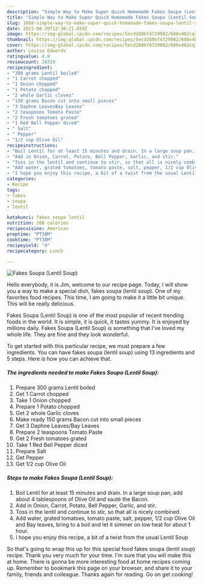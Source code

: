 ```yaml
---
description: "Simple Way to Make Super Quick Homemade Fakes Soupa (Lentil Soup)"
title: "Simple Way to Make Super Quick Homemade Fakes Soupa (Lentil Soup)"
slug: 1668-simple-way-to-make-super-quick-homemade-fakes-soupa-lentil-soup
date: 2021-08-20T12:30:21.659Z
image: https://img-global.cpcdn.com/recipes/5ecd288bf4729982/680x482cq70/fakes-soupa-lentil-soup-recipe-main-photo.jpg
thumbnail: https://img-global.cpcdn.com/recipes/5ecd288bf4729982/680x482cq70/fakes-soupa-lentil-soup-recipe-main-photo.jpg
cover: https://img-global.cpcdn.com/recipes/5ecd288bf4729982/680x482cq70/fakes-soupa-lentil-soup-recipe-main-photo.jpg
author: Louisa Edwards
ratingvalue: 4.8
reviewcount: 18310
recipeingredient:
- "300 grams Lentil boiled"
- "1 Carrot chopped"
- "1 Onion chopped"
- "1 Potato chopped"
- "2 whole Garlic cloves"
- "150 grams Bacon cut into small pieces"
- "3 Daphne LeavesBay Leaves"
- "2 teaspoons Tomato Paste"
- "2 Fresh tomatoes grated"
- "1 Red Bell Pepper diced"
- " Salt"
- " Pepper"
- "1/2 cup Olive Oil"
recipeinstructions:
- "Boil Lentil for at least 15 minutes and drain. In a large soup pan, add about 4 tablespoons of Olive Oil and sauté the Bacon."
- "Add in Onion, Carrot, Potato, Bell Pepper, Garlic, and stir."
- "Toss in the lentil and continue to stir, so that all is nicely combined."
- "Add water, grated tomatoes, tomato paste, salt, pepper, 1/2 cup Olive Oil and Bay leaves, bring to a boil and let it simmer on low heat for about 1 hour."
- "I hope you enjoy this recipe, a bit of a twist from the usual Lentil Soup"
categories:
- Recipe
tags:
- fakes
- soupa
- lentil

katakunci: fakes soupa lentil 
nutrition: 268 calories
recipecuisine: American
preptime: "PT38M"
cooktime: "PT38M"
recipeyield: "4"
recipecategory: Lunch

---
```



![Fakes Soupa (Lentil Soup)](https://img-global.cpcdn.com/recipes/5ecd288bf4729982/680x482cq70/fakes-soupa-lentil-soup-recipe-main-photo.jpg)

Hello everybody, it is Jim, welcome to our recipe page. Today, I will show you a way to make a special dish, fakes soupa (lentil soup). One of my favorites food recipes. This time, I am going to make it a little bit unique. This will be really delicious.



Fakes Soupa (Lentil Soup) is one of the most popular of recent trending foods in the world. It is simple, it is quick, it tastes yummy. It is enjoyed by millions daily. Fakes Soupa (Lentil Soup) is something that I've loved my whole life. They are fine and they look wonderful.


To get started with this particular recipe, we must prepare a few ingredients. You can have fakes soupa (lentil soup) using 13 ingredients and 5 steps. Here is how you can achieve that.

<!--inarticleads1-->

##### The ingredients needed to make Fakes Soupa (Lentil Soup):

1. Prepare 300 grams Lentil boiled
1. Get 1 Carrot chopped
1. Take 1 Onion chopped
1. Prepare 1 Potato chopped
1. Get 2 whole Garlic cloves
1. Make ready 150 grams Bacon cut into small pieces
1. Get 3 Daphne Leaves/Bay Leaves
1. Prepare 2 teaspoons Tomato Paste
1. Get 2 Fresh tomatoes grated
1. Take 1 Red Bell Pepper diced
1. Prepare  Salt
1. Get  Pepper
1. Get 1/2 cup Olive Oil




<!--inarticleads2-->

##### Steps to make Fakes Soupa (Lentil Soup):

1. Boil Lentil for at least 15 minutes and drain. In a large soup pan, add about 4 tablespoons of Olive Oil and sauté the Bacon.
1. Add in Onion, Carrot, Potato, Bell Pepper, Garlic, and stir.
1. Toss in the lentil and continue to stir, so that all is nicely combined.
1. Add water, grated tomatoes, tomato paste, salt, pepper, 1/2 cup Olive Oil and Bay leaves, bring to a boil and let it simmer on low heat for about 1 hour.
1. I hope you enjoy this recipe, a bit of a twist from the usual Lentil Soup




So that's going to wrap this up for this special food fakes soupa (lentil soup) recipe. Thank you very much for your time. I'm sure that you will make this at home. There is gonna be more interesting food at home recipes coming up. Remember to bookmark this page on your browser, and share it to your family, friends and colleague. Thanks again for reading. Go on get cooking!
